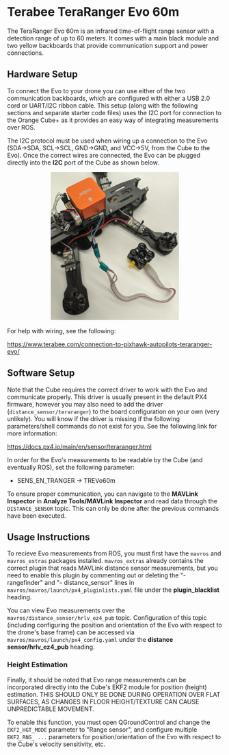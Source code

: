 # Terabee TeraRanger Evo 60m

The TeraRanger Evo 60m is an infrared time-of-flight range sensor with a detection range of up to 60 meters. It comes with a main black module and two yellow backboards that provide communication support and power connections.

## Hardware Setup

To connect the Evo to your drone you can use either of the two communication backboards, which are configured with either a USB 2.0 cord or UART/I2C ribbon cable. This setup (along with the following sections and separate starter code files) uses the I2C port for connection to the Orange Cube+ as it provides an easy way of integrating measurements over ROS.

The I2C protocol must be used when wiring up a connection to the Evo (SDA->SDA, SCL->SCL, GND->GND, and VCC->5V, from the Cube to the Evo). Once the correct wires are connected, the Evo can be plugged directly into the **I2C** port of the Cube as shown below.

<p align="center">
    <img src = "../images/cube_evo_i2c.png" width = "300">
</p>

For help with wiring, see the following:

https://www.terabee.com/connection-to-pixhawk-autopilots-teraranger-evo/

## Software Setup

Note that the Cube requires the correct driver to work with the Evo and communicate properly. This driver is usually present in the default PX4 firmware, however you may also need to add the driver (``distance_sensor/teraranger``) to the board configuration on your own (very unlikely). You will know if the driver is missing if the following parameters/shell commands do not exist for you. See the following link for more information:

https://docs.px4.io/main/en/sensor/teraranger.html

In order for the Evo's measurements to be readable by the Cube (and eventually ROS), set the following parameter:

- SENS_EN_TRANGER -> TREVo60m

To ensure proper communication, you can navigate to the **MAVLink Inspector** in **Analyze Tools/MAVLink Inspector** and read data through the ``DISTANCE_SENSOR`` topic. This can only be done after the previous commands have been executed.

## Usage Instructions

To recieve Evo measurements from ROS, you must first have the `mavros` and `mavros_extras` packages installed. `mavros_extras` already contains the correct plugin that reads MAVLink distance sensor measurements, but you need to enable this plugin by commenting out or deleting the "- rangefinder" and "- distance_sensor" lines in `mavros/mavros/launch/px4_pluginlists.yaml` file under the **plugin_blacklist** heading. 

You can view Evo measurements over the `mavros/distance_sensor/hrlv_ez4_pub` topic. Configuration of this topic (including configuring the position and orientation of the Evo with respect to the drone's base frame) can be accessed via `mavros/mavros/launch/px4_config.yaml` under the **distance sensor/hrlv_ez4_pub** heading.

### Height Estimation

Finally, it should be noted that Evo range measurements can be incorporated directly into the Cube's EKF2 module for position (height) estimation. THIS SHOULD ONLY BE DONE DURING OPERATION OVER FLAT SURFACES, AS CHANGES IN FLOOR HEIGHT/TEXTURE CAN CAUSE UNPREDICTABLE MOVEMENT.

To enable this function, you must open QGroundControl and change the `EKF2_HGT_MODE` parameter to "Range sensor", and configure multiple `EKF2_RNG_ ...` parameters for position/orientation of the Evo with respect to the Cube's velocity sensitivity, etc. 